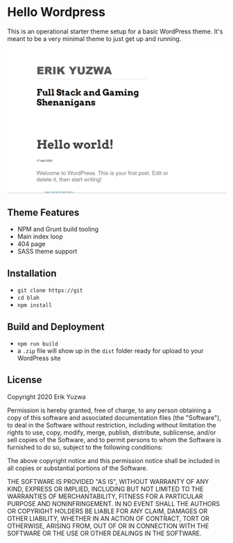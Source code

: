 # Hello Wordpress

This is an operational starter theme setup for a basic WordPress theme. It's meant to be a very minimal theme
to just get up and running.

![Hello Wordpress](https://github.com/erikyuzwa/hello-wordpress/blob/master/screenshot.png)

## Theme Features

- NPM and Grunt build tooling
- Main index loop
- 404 page
- SASS theme support

## Installation

- `git clone https://git`
- `cd blah`
- `npm install`

## Build and Deployment

- `npm run build`
- a `.zip` file will show up in the `dist` folder ready for upload to your WordPress site

## License

Copyright 2020 Erik Yuzwa

Permission is hereby granted, free of charge, to any person obtaining a copy of this software and associated documentation
files (the "Software"), to deal in the Software without restriction, including without limitation the rights to use, copy,
modify, merge, publish, distribute, sublicense, and/or sell copies of the Software, and to permit persons to whom the
Software is furnished to do so, subject to the following conditions:

The above copyright notice and this permission notice shall be included in all copies or substantial portions of the
Software.

THE SOFTWARE IS PROVIDED "AS IS", WITHOUT WARRANTY OF ANY KIND, EXPRESS OR IMPLIED, INCLUDING BUT NOT LIMITED TO THE
WARRANTIES OF MERCHANTABILITY, FITNESS FOR A PARTICULAR PURPOSE AND NONINFRINGEMENT. IN NO EVENT SHALL THE AUTHORS OR
COPYRIGHT HOLDERS BE LIABLE FOR ANY CLAIM, DAMAGES OR OTHER LIABILITY, WHETHER IN AN ACTION OF CONTRACT, TORT OR OTHERWISE,
ARISING FROM, OUT OF OR IN CONNECTION WITH THE SOFTWARE OR THE USE OR OTHER DEALINGS IN THE SOFTWARE.
